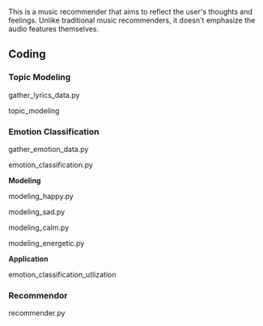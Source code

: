 This is a music recommender that aims to reflect the user's thoughts and feelings. Unlike traditional music recommenders, it doesn't emphasize the audio features themselves.

## Coding
### Topic Modeling
gather_lyrics_data.py

topic_modeling

### Emotion Classification
gather_emotion_data.py

emotion_classification.py

**Modeling**

modeling_happy.py

modeling_sad.py

modeling_calm.py

modeling_energetic.py

**Application**

emotion_classification_utlization

### Recommendor
recommender.py
